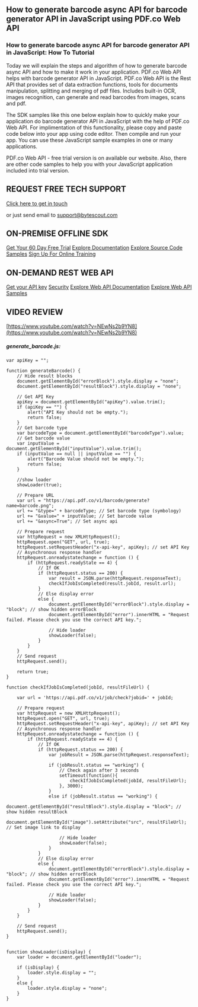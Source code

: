 ## How to generate barcode async API for barcode generator API in JavaScript using PDF.co Web API

### How to generate barcode async API for barcode generator API in JavaScript: How To Tutorial

Today we will explain the steps and algorithm of how to generate barcode async API and how to make it work in your application. PDF.co Web API helps with barcode generator API in JavaScript. PDF.co Web API is the Rest API that provides set of data extraction functions, tools for documents manipulation, splitting and merging of pdf files. Includes built-in OCR, images recognition, can generate and read barcodes from images, scans and pdf.

The SDK samples like this one below explain how to quickly make your application do barcode generator API in JavaScript with the help of PDF.co Web API. For implimentation of this functionality, please copy and paste code below into your app using code editor. Then compile and run your app. You can use these JavaScript sample examples in one or many applications.

PDF.co Web API - free trial version is on available our website. Also, there are other code samples to help you with your JavaScript application included into trial version.

## REQUEST FREE TECH SUPPORT

[Click here to get in touch](https://bytescout.zendesk.com/hc/en-us/requests/new?subject=PDF.co%20Web%20API%20Question)

or just send email to [support@bytescout.com](mailto:support@bytescout.com?subject=PDF.co%20Web%20API%20Question) 

## ON-PREMISE OFFLINE SDK 

[Get Your 60 Day Free Trial](https://bytescout.com/download/web-installer?utm_source=github-readme)
[Explore Documentation](https://bytescout.com/documentation/index.html?utm_source=github-readme)
[Explore Source Code Samples](https://github.com/bytescout/ByteScout-SDK-SourceCode/)
[Sign Up For Online Training](https://academy.bytescout.com/)


## ON-DEMAND REST WEB API

[Get your API key](https://app.pdf.co/signup?utm_source=github-readme)
[Security](https://pdf.co/security)
[Explore Web API Documentation](https://apidocs.pdf.co?utm_source=github-readme)
[Explore Web API Samples](https://github.com/bytescout/ByteScout-SDK-SourceCode/tree/master/PDF.co%20Web%20API)

## VIDEO REVIEW

[https://www.youtube.com/watch?v=NEwNs2b9YN8](https://www.youtube.com/watch?v=NEwNs2b9YN8)




<!-- code block begin -->

##### **generate_barcode.js:**
    
```
var apiKey = "";

function generateBarcode() {
    // Hide result blocks
    document.getElementById("errorBlock").style.display = "none";
    document.getElementById("resultBlock").style.display = "none";

    // Get API Key
    apiKey = document.getElementById("apiKey").value.trim();
    if (apiKey == "") {
        alert("API Key should not be empty.");
        return false;
    }
    // Get barcode type
    var barcodeType = document.getElementById("barcodeType").value;
    // Get barcode value
    var inputValue = document.getElementById("inputValue").value.trim();
    if (inputValue == null || inputValue == "") {
        alert("Barcode Value should not be empty.");
        return false;
    }

    //show loader
    showLoader(true);

    // Prepare URL
    var url = "https://api.pdf.co/v1/barcode/generate?name=barcode.png";
    url += "&type=" + barcodeType; // Set barcode type (symbology)
    url += "&value=" + inputValue; // Set barcode value
    url += "&async=True"; // Set async api

    // Prepare request
    var httpRequest = new XMLHttpRequest();
    httpRequest.open("GET", url, true);
    httpRequest.setRequestHeader("x-api-key", apiKey); // set API Key
    // Asynchronous response handler
    httpRequest.onreadystatechange = function () {
        if (httpRequest.readyState == 4) {
            // If OK
            if (httpRequest.status == 200) {
                var result = JSON.parse(httpRequest.responseText);
                checkIfJobIsCompleted(result.jobId, result.url);
            }
            // Else display error
            else {
                document.getElementById("errorBlock").style.display = "block"; // show hidden errorBlock
                document.getElementById("error").innerHTML = "Request failed. Please check you use the correct API key.";

                // Hide loader
                showLoader(false);
            }
        }
    }
    // Send request
    httpRequest.send();

    return true;
}

function checkIfJobIsCompleted(jobId, resultFileUrl) {

    var url = 'https://api.pdf.co/v1/job/check?jobid=' + jobId;

    // Prepare request
    var httpRequest = new XMLHttpRequest();
    httpRequest.open("GET", url, true);
    httpRequest.setRequestHeader("x-api-key", apiKey); // set API Key
    // Asynchronous response handler
    httpRequest.onreadystatechange = function () {
        if (httpRequest.readyState == 4) {
            // If OK
            if (httpRequest.status == 200) {
                var jobResult = JSON.parse(httpRequest.responseText);

                if (jobResult.status == "working") {
                    // Check again after 3 seconds
                    setTimeout(function(){
                        checkIfJobIsCompleted(jobId, resultFileUrl);
                    }, 3000);
                }
                else if (jobResult.status == "working") {
                    document.getElementById("resultBlock").style.display = "block"; // show hidden resultBlock
                    document.getElementById("image").setAttribute("src", resultFileUrl); // Set image link to display

                    // Hide loader
                    showLoader(false);
                }
            }
            // Else display error
            else {
                document.getElementById("errorBlock").style.display = "block"; // show hidden errorBlock
                document.getElementById("error").innerHTML = "Request failed. Please check you use the correct API key.";

                // Hide loader
                showLoader(false);
            }
        }
    }

    // Send request
    httpRequest.send();
}


function showLoader(isDisplay) {
    var loader = document.getElementById("loader");

    if (isDisplay) {
        loader.style.display = "";
    }
    else {
        loader.style.display = "none";
    }
}
```

<!-- code block end -->